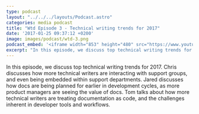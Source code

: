```yaml
---
type: podcast
layout: "../../../layouts/Podcast.astro"
categories: media podcast
title: "Wtd Episode 3 - Technical writing trends for 2017"
date: '2017-01-25 09:37:12 +0200'
image: images/podcast/wtd-3.png
podcast_embed: '<iframe width="853" height="480" src="https://www.youtube.com/embed/aiZTc6dffng" frameborder="0" allowfullscreen></iframe>'
excerpt: "In this episode, we discuss top technical writing trends for 2017. Chris discusses how more technical writers are interacting with support groups, and even being embedded within support departments. Jared discusses how docs are being planned for earlier in development cycles, as more product managers are seeing the value of docs. Tom talks about how more technical writers are treating documentation as code, and the challenges inherent in developer tools and workflows."
---
```


In this episode, we discuss top technical writing trends for 2017. Chris discusses how more technical writers are interacting with support groups, and even being embedded within support departments. Jared discusses how docs are being planned for earlier in development cycles, as more product managers are seeing the value of docs. Tom talks about how more technical writers are treating documentation as code, and the challenges inherent in developer tools and workflows.

